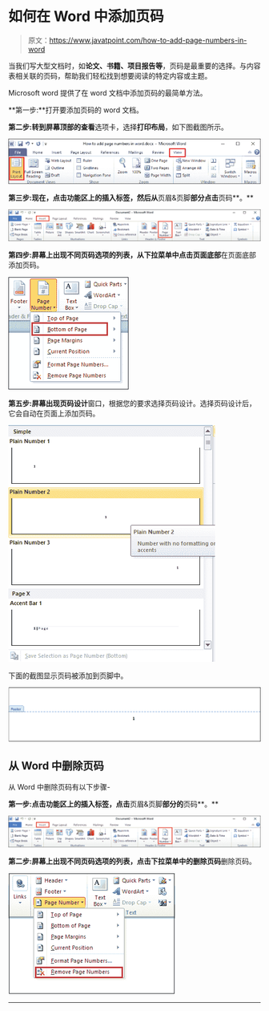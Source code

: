# 如何在 Word 中添加页码

> 原文：<https://www.javatpoint.com/how-to-add-page-numbers-in-word>

当我们写大型文档时，如**论文、书籍、项目报告等**，页码是最重要的选择。与内容表相关联的页码，帮助我们轻松找到想要阅读的特定内容或主题。

Microsoft word 提供了在 word 文档中添加页码的最简单方法。

**第一步:**打开要添加页码的 word 文档。

**第二步:**转到屏幕顶部的**查看**选项卡，选择**打印布局**，如下图截图所示。

![How to add page numbers in Word](img/98371e71ec1c14d118737cc528524595.png)

**第三步:**现在，点击功能区上的**插入标签，然后从**页眉&页脚**部分点击**页码**。**

![How to add page numbers in Word](img/99252cee833b0b8d4c560bdd0333380e.png)

**第四步:**屏幕上出现不同页码选项的列表，从下拉菜单中点击**页面底部**在页面底部添加页码。

![How to add page numbers in Word](img/dbed364d72a0314012118f3b3ff78733.png)

**第五步:**屏幕出现**页码设计**窗口，根据您的要求选择页码设计。选择页码设计后，它会自动在页面上添加页码。

![How to add page numbers in Word](img/8a31ea76eec56edfa20efaec0cb1ae4f.png)

下面的截图显示页码被添加到页脚中。

![How to add page numbers in Word](img/f4c13bfd97a8edb6dc9a9f2b81b118af.png)

## 从 Word 中删除页码

从 Word 中删除页码有以下步骤-

**第一步:**点击功能区上的**插入标签，点击**页眉&页脚**部分的**页码**。**

![How to add page numbers in Word](img/3873966734495eb80ddfbe0dc1d7485e.png)

**第二步:**屏幕上出现不同页码选项的列表，点击下拉菜单中的**删除页码**删除页码。

![How to add page numbers in Word](img/52c9d81588e8dd88340988dd30b387f0.png)

* * *